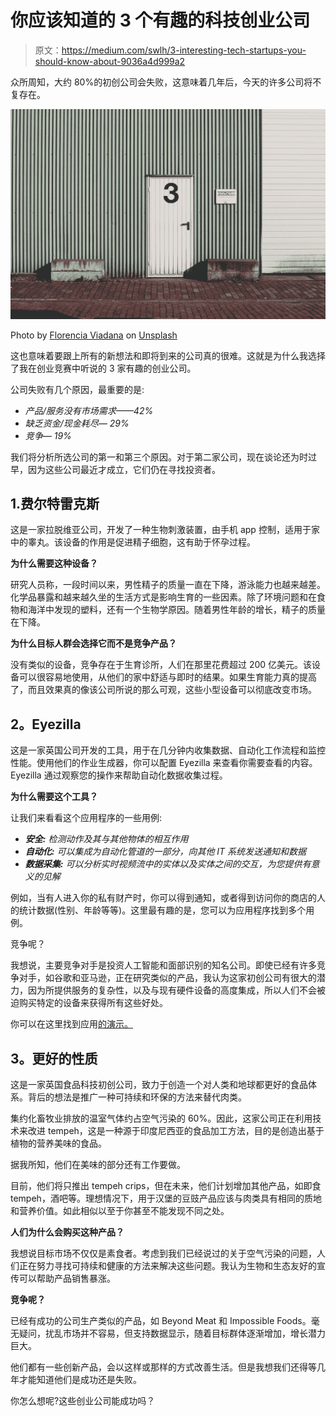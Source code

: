 # 你应该知道的 3 个有趣的科技创业公司

> 原文：<https://medium.com/swlh/3-interesting-tech-startups-you-should-know-about-9036a4d999a2>

众所周知，大约 80%的初创公司会失败，这意味着几年后，今天的许多公司将不复存在。

![](img/90113709ac301b89811505380eed8dab.png)

Photo by [Florencia Viadana](https://unsplash.com/@florenciaviadana?utm_source=medium&utm_medium=referral) on [Unsplash](https://unsplash.com?utm_source=medium&utm_medium=referral)

这也意味着要跟上所有的新想法和即将到来的公司真的很难。这就是为什么我选择了我在创业竞赛中听说的 3 家有趣的创业公司。

公司失败有几个原因，最重要的是:

*   *产品/服务没有市场需求——42%*
*   *缺乏资金/现金耗尽— 29%*
*   *竞争— 19%*

我们将分析所选公司的第一和第三个原因。对于第二家公司，现在谈论还为时过早，因为这些公司最近才成立，它们仍在寻找投资者。

## 1.费尔特雷克斯

这是一家拉脱维亚公司，开发了一种生物刺激装置，由手机 app 控制，适用于家中的睾丸。该设备的作用是促进精子细胞，这有助于怀孕过程。

**为什么需要这种设备？**

研究人员称，一段时间以来，男性精子的质量一直在下降，游泳能力也越来越差。化学品暴露和越来越久坐的生活方式是影响生育的一些因素。除了环境问题和在食物和海洋中发现的塑料，还有一个生物学原因。随着男性年龄的增长，精子的质量在下降。

**为什么目标人群会选择它而不是竞争产品？**

没有类似的设备，竞争存在于生育诊所，人们在那里花费超过 200 亿美元。该设备可以很容易地使用，从他们的家中舒适与即时的结果。如果生育能力真的提高了，而且效果真的像该公司所说的那么可观，这些小型设备可以彻底改变市场。

## **2。Eyezilla**

这是一家英国公司开发的工具，用于在几分钟内收集数据、自动化工作流程和监控性能。使用他们的作业生成器，你可以配置 Eyezilla 来查看你需要查看的内容。Eyezilla 通过观察您的操作来帮助自动化数据收集过程。

**为什么需要这个工具？**

让我们来看看这个应用程序的一些用例:

*   ***安全:*** *检测动作及其与其他物体的相互作用*
*   ***自动化:*** *可以集成为自动化管道的一部分，向其他 IT 系统发送通知和数据*
*   ***数据采集:*** *可以分析实时视频流中的实体以及实体之间的交互，为您提供有意义的见解*

例如，当有人进入你的私有财产时，你可以得到通知，或者得到访问你的商店的人的统计数据(性别、年龄等等)。这里最有趣的是，您可以为应用程序找到多个用例。

竞争呢？

我想说，主要竞争对手是投资人工智能和面部识别的知名公司。即使已经有许多竞争对手，如谷歌和亚马逊，正在研究类似的产品，我认为这家初创公司有很大的潜力，因为所提供服务的复杂性，以及与现有硬件设备的高度集成，所以人们不会被迫购买特定的设备来获得所有这些好处。

你可以在这里找到应用[的演示。](https://www.youtube.com/watch?v=Vl-TjRVTD54)

## **3。更好的性质**

这是一家英国食品科技初创公司，致力于创造一个对人类和地球都更好的食品体系。背后的想法是推广一种可持续和环保的方法来替代肉类。

集约化畜牧业排放的温室气体约占空气污染的 60%。因此，这家公司正在利用技术来改进 tempeh，这是一种源于印度尼西亚的食品加工方法，目的是创造出基于植物的营养美味的食品。

据我所知，他们在美味的部分还有工作要做。

目前，他们将只推出 tempeh crips，但在未来，他们计划增加其他产品，如即食 tempeh，酒吧等。理想情况下，用于汉堡的豆豉产品应该与肉类具有相同的质地和营养价值。如此相似以至于你甚至不能发现不同之处。

**人们为什么会购买这种产品？**

我想说目标市场不仅仅是素食者。考虑到我们已经说过的关于空气污染的问题，人们正在努力寻找可持续和健康的方法来解决这些问题。我认为生物和生态友好的宣传可以帮助产品销售暴涨。

**竞争呢？**

已经有成功的公司生产类似的产品，如 Beyond Meat 和 Impossible Foods。毫无疑问，扰乱市场并不容易，但支持数据显示，随着目标群体逐渐增加，增长潜力巨大。

他们都有一些创新产品，会以这样或那样的方式改善生活。但是我想我们还得等几年才能知道他们是成功还是失败。

你怎么想呢?这些创业公司能成功吗？